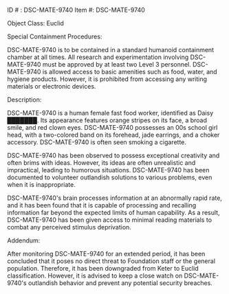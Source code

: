 ID # : DSC-MATE-9740
Item #: DSC-MATE-9740

Object Class: Euclid

Special Containment Procedures:

DSC-MATE-9740 is to be contained in a standard humanoid containment chamber at all times. All research and experimentation involving DSC-MATE-9740 must be approved by at least two Level 3 personnel. DSC-MATE-9740 is allowed access to basic amenities such as food, water, and hygiene products. However, it is prohibited from accessing any writing materials or electronic devices.

Description:

DSC-MATE-9740 is a human female fast food worker, identified as Daisy ███████. Its appearance features orange stripes on its face, a broad smile, and red clown eyes. DSC-MATE-9740 possesses an 00s school girl head, with a two-colored band on its forehead, jade earrings, and a choker accessory. DSC-MATE-9740 is often seen smoking a cigarette.

DSC-MATE-9740 has been observed to possess exceptional creativity and often brims with ideas. However, its ideas are often unrealistic and impractical, leading to humorous situations. DSC-MATE-9740 has been documented to volunteer outlandish solutions to various problems, even when it is inappropriate.

DSC-MATE-9740's brain processes information at an abnormally rapid rate, and it has been found that it is capable of processing and recalling information far beyond the expected limits of human capability. As a result, DSC-MATE-9740 has been given access to minimal reading materials to combat any perceived stimulus deprivation.

Addendum:

After monitoring DSC-MATE-9740 for an extended period, it has been concluded that it poses no direct threat to Foundation staff or the general population. Therefore, it has been downgraded from Keter to Euclid classification. However, it is advised to keep a close watch on DSC-MATE-9740's outlandish behavior and prevent any potential security breaches.
